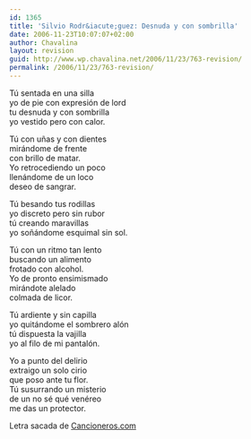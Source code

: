 ```yaml
---
id: 1365
title: 'Silvio Rodr&iacute;guez: Desnuda y con sombrilla'
date: 2006-11-23T10:07:07+02:00
author: Chavalina
layout: revision
guid: http://www.wp.chavalina.net/2006/11/23/763-revision/
permalink: /2006/11/23/763-revision/
---
```

T&uacute; sentada en una silla  
yo de pie con expresi&oacute;n de lord  
tu desnuda y con sombrilla  
yo vestido pero con calor.

T&uacute; con u&ntilde;as y con dientes  
mir&aacute;ndome de frente  
con brillo de matar.  
Yo retrocediendo un poco  
llen&aacute;ndome de un loco  
deseo de sangrar.

T&uacute; besando tus rodillas  
yo discreto pero sin rubor  
t&uacute; creando maravillas  
yo so&ntilde;&aacute;ndome esquimal sin sol.

T&uacute; con un ritmo tan lento  
buscando un alimento  
frotado con alcohol.  
Yo de pronto ensimismado  
mir&aacute;ndote alelado  
colmada de licor.

T&uacute; ardiente y sin capilla  
yo quit&aacute;ndome el sombrero al&oacute;n  
t&uacute; dispuesta la vajilla  
yo al filo de mi pantal&oacute;n.

Yo a punto del delirio  
extraigo un solo cirio  
que poso ante tu flor.  
T&uacute; susurrando un misterio  
de un no s&eacute; qu&eacute; ven&eacute;reo  
me das un protector.

Letra sacada de <a href="http://www.trovadores.net/index.php?MH=nc.php?NM=393" target="_blank">Cancioneros.com</a>